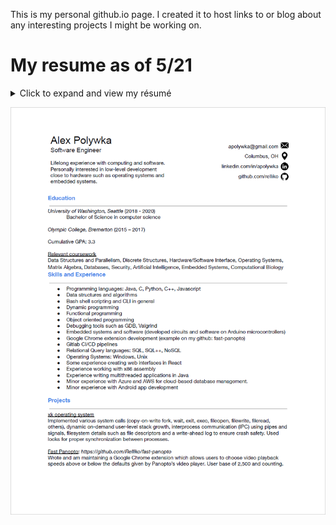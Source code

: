This is my personal github.io page. I created it to host links to or blog about any interesting projects I might be working on.

# My resume as of 5/21
<details>
    <summary> Click to expand and view my résumé</summary>
    ![Resume5-21](./images/Resume5-21.png)
</details>

![Resume5-21](/images/Resume5-21.png)